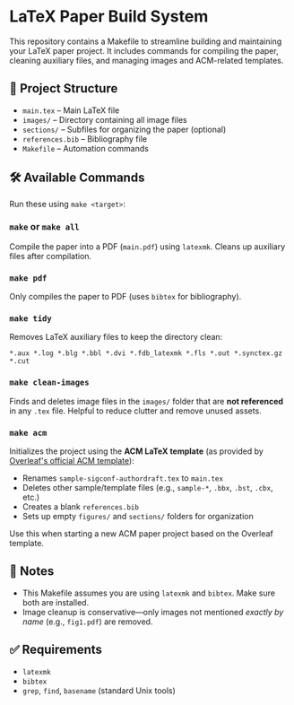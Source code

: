 # LaTeX Paper Build System

This repository contains a Makefile to streamline building and maintaining your LaTeX paper project. It includes commands for compiling the paper, cleaning auxiliary files, and managing images and ACM-related templates.

## 📁 Project Structure

* `main.tex` – Main LaTeX file
* `images/` – Directory containing all image files
* `sections/` – Subfiles for organizing the paper (optional)
* `references.bib` – Bibliography file
* `Makefile` – Automation commands

## 🛠️ Available Commands

Run these using `make <target>`:

### `make` or `make all`

Compile the paper into a PDF (`main.pdf`) using `latexmk`. Cleans up auxiliary files after compilation.

### `make pdf`

Only compiles the paper to PDF (uses `bibtex` for bibliography).

### `make tidy`

Removes LaTeX auxiliary files to keep the directory clean:

```
*.aux *.log *.blg *.bbl *.dvi *.fdb_latexmk *.fls *.out *.synctex.gz *.cut
```

### `make clean-images`

Finds and deletes image files in the `images/` folder that are **not referenced** in any `.tex` file.
Helpful to reduce clutter and remove unused assets.

### `make acm`

Initializes the project using the **ACM LaTeX template** (as provided by [Overleaf's official ACM template](https://www.overleaf.com/latex/templates/acm-conference-proceedings-primary-article-template/wbvnghjbzwpc)):

* Renames `sample-sigconf-authordraft.tex` to `main.tex`
* Deletes other sample/template files (e.g., `sample-*`, `.bbx`, `.bst`, `.cbx`, etc.)
* Creates a blank `references.bib`
* Sets up empty `figures/` and `sections/` folders for organization

Use this when starting a new ACM paper project based on the Overleaf template.

## 🧠 Notes

* This Makefile assumes you are using `latexmk` and `bibtex`. Make sure both are installed.
* Image cleanup is conservative—only images not mentioned *exactly by name* (e.g., `fig1.pdf`) are removed.

## ✅ Requirements

* `latexmk`
* `bibtex`
* `grep`, `find`, `basename` (standard Unix tools)
